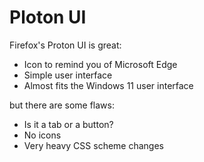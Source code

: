# Ploton UI

Firefox's Proton UI is great:

* Icon to remind you of Microsoft Edge
* Simple user interface
* Almost fits the Windows 11 user interface

but there are some flaws:

* Is it a tab or a button?
* No icons
* Very heavy CSS scheme changes
